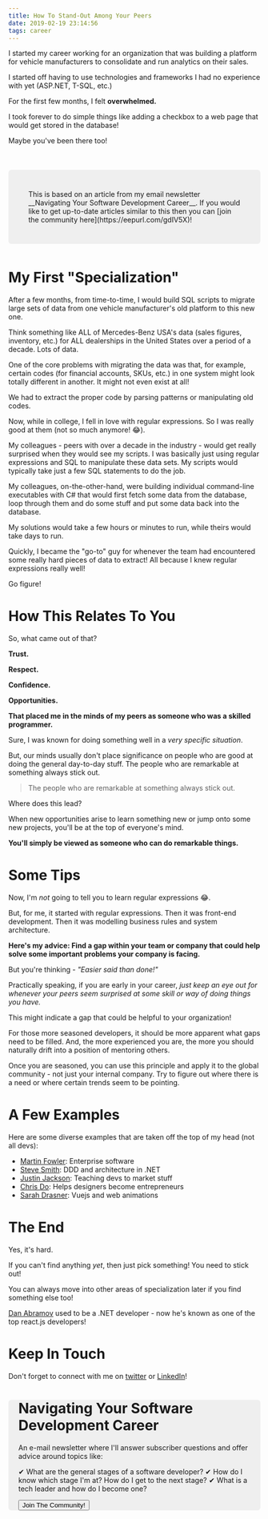 ```yaml
---
title: How To Stand-Out Among Your Peers
date: 2019-02-19 23:14:56
tags: career
---
```


I started my career working for an organization that was building a platform for vehicle manufacturers to consolidate and run analytics on their sales.

I started off having to use technologies and frameworks I had no experience with yet (ASP.NET, T-SQL, etc.)

For the first few months, I felt **overwhelmed.**

I took forever to do simple things like adding a checkbox to a web page that would get stored in the database!

Maybe you've been there too!

<!-- more -->

<div style="padding:40px; border-radius:6px; background-color: #efefef; margin-bottom:50px; margin-top:50px">This is based on an article from my email newsletter __Navigating Your Software Development Career__. If you would like to get up-to-date articles similar to this then you can [join the community here](https://eepurl.com/gdIV5X)!
</div>

# My First "Specialization"

After a few months, from time-to-time, I would build SQL scripts to migrate large sets of data from one vehicle manufacturer's old platform to this new one.

Think something like ALL of Mercedes-Benz USA's data (sales figures, inventory, etc.) for ALL dealerships in the United States over a period of a decade. Lots of data.

One of the core problems with migrating the data was that, for example, certain codes (for financial accounts, SKUs, etc.) in one system might look totally different in another. It might not even exist at all!

We had to extract the proper code by parsing patterns or manipulating old codes.

Now, while in college, I fell in love with regular expressions. So I was really good at them (not so much anymore! 😂).

My colleagues - peers with over a decade in the industry - would get really surprised when they would see my scripts. I was basically just using regular expressions and SQL to manipulate these data sets. My scripts would typically take just a few SQL statements to do the job.

My colleagues, on-the-other-hand, were building individual command-line executables with C# that would first fetch some data from the database, loop through them and do some stuff and put some data back into the database.

My solutions would take a few hours or minutes to run, while theirs would take days to run.

Quickly, I became the "go-to" guy for whenever the team had encountered some really hard pieces of data to extract! All because I knew regular expressions really well! 

Go figure!
 
# How This Relates To You

So, what came out of that?

**Trust.**

**Respect.**

**Confidence.**

**Opportunities.**

**That placed me in the minds of my peers as someone who was a skilled programmer.**

Sure, I was known for doing something well in a _very specific situation_.

But, our minds usually don't place significance on people who are good at doing the general day-to-day stuff. The people who are remarkable at something always stick out.

> The people who are remarkable at something always stick out.

Where does this lead?

When new opportunities arise to learn something new or jump onto some new projects, you'll be at the top of everyone's mind.

**You'll simply be viewed as someone who can do remarkable things.**
 
# Some Tips

Now, I'm _not_ going to tell you to learn regular expressions 😂.

But, for me, it started with regular expressions. Then it was front-end development. Then it was modelling business rules and system architecture.

**Here's my advice: Find a gap within your team or company that could help solve some important problems your company is facing.**

But you're thinking - _"Easier said than done!"_

Practically speaking, if you are early in your career, _just keep an eye out for whenever your peers seem surprised at some skill or way of doing things you have._ 

This might indicate a gap that could be helpful to your organization!

For those more seasoned developers, it should be more apparent what gaps need to be filled. And, the more experienced you are, the more you should naturally drift into a position of mentoring others.

Once you are seasoned, you can use this principle and apply it to the global community - not just your internal company. Try to figure out where there is a need or where certain trends seem to be pointing.
 
# A Few Examples

Here are some diverse examples that are taken off the top of my head (not all devs):

- [Martin Fowler](https://martinfowler.com/): Enterprise software
- [Steve Smith](https://ardalis.com/): DDD and architecture in .NET
- [Justin Jackson](https://twitter.com/mijustin): Teaching devs to market stuff
- [Chris Do](https://twitter.com/theChrisDo): Helps designers become entrepreneurs
- [Sarah Drasner](https://twitter.com/sarah_edo): Vuejs and web animations
 
# The End

Yes, it's hard. 

If you can't find anything _yet_, then just pick something! You need to stick out!

You can always move into other areas of specialization later if you find something else too! 

[Dan Abramov](https://twitter.com/dan_abramov) used to be a .NET developer - now he's known as one of the top react.js developers!

# Keep In Touch

Don't forget to connect with me on [twitter](https://twitter.com/jamesmh_dev) or [LinkedIn](https://www.linkedin.com/in/jamesmhickey/)!

<div style="padding:0   20px; border-radius:6px; background-color: #efefef; margin-bottom:50px; margin-top:20px">
    <h1 class="margin-bottom:0"> Navigating Your Software Development Career
</h1>
An e-mail newsletter where I'll answer subscriber questions and offer advice around topics like:

✔ What are the general stages of a software developer?
✔ How do I know which stage I'm at? How do I get to the next stage?
✔ What is a tech leader and how do I become one?

<div class="text-center">
    <a href="http://eepurl.com/gdIV5X">
        <button class="btn btn-sign-up" style="margin-top:0;margin-bottom:0">Join The Community!</button>
    </a>
</div>
</div>